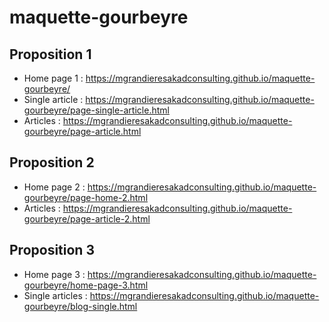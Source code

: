 # maquette-gourbeyre
## Proposition 1
- Home page 1 : https://mgrandieresakadconsulting.github.io/maquette-gourbeyre/   
- Single article : https://mgrandieresakadconsulting.github.io/maquette-gourbeyre/page-single-article.html  
- Articles : https://mgrandieresakadconsulting.github.io/maquette-gourbeyre/page-article.html  
## Proposition 2
- Home page 2 : https://mgrandieresakadconsulting.github.io/maquette-gourbeyre/page-home-2.html  
- Articles : https://mgrandieresakadconsulting.github.io/maquette-gourbeyre/page-article-2.html  
## Proposition 3
- Home page 3 : https://mgrandieresakadconsulting.github.io/maquette-gourbeyre/home-page-3.html  
- Single articles : https://mgrandieresakadconsulting.github.io/maquette-gourbeyre/blog-single.html  
